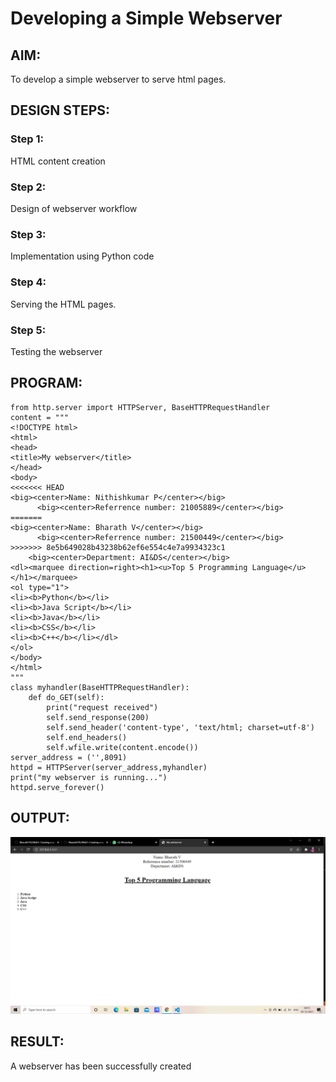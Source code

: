 # Developing a Simple Webserver
## AIM:

To develop a simple webserver to serve html pages.
## DESIGN STEPS:
### Step 1:

HTML content creation
### Step 2:

Design of webserver workflow
### Step 3:

Implementation using Python code
### Step 4:

Serving the HTML pages.
### Step 5:

Testing the webserver
## PROGRAM:
```
from http.server import HTTPServer, BaseHTTPRequestHandler
content = """
<!DOCTYPE html>
<html>
<head>
<title>My webserver</title>
</head>
<body>
<<<<<<< HEAD
<big><center>Name: Nithishkumar P</center></big>
      <big><center>Referrence number: 21005889</center></big>
=======
<big><center>Name: Bharath V</center></big>
      <big><center>Referrence number: 21500449</center></big>
>>>>>>> 8e5b649028b43238b62ef6e554c4e7a9934323c1
    <big><center>Department: AI&DS</center></big>
<dl><marquee direction=right><h1><u>Top 5 Programming Language</u></h1></marquee>
<ol type="1">
<li><b>Python</b></li>
<li><b>Java Script</b></li>
<li><b>Java</b></li>
<li><b>CSS</b></li>
<li><b>C++</b></li></dl>
</ol>
</body>
</html>
"""
class myhandler(BaseHTTPRequestHandler):
    def do_GET(self):
        print("request received")
        self.send_response(200)
        self.send_header('content-type', 'text/html; charset=utf-8')
        self.end_headers()
        self.wfile.write(content.encode())
server_address = ('',8091)
httpd = HTTPServer(server_address,myhandler)
print("my webserver is running...")
httpd.serve_forever()
```
## OUTPUT:
![](./Screenshot.png)
## RESULT:
A webserver has been successfully created

